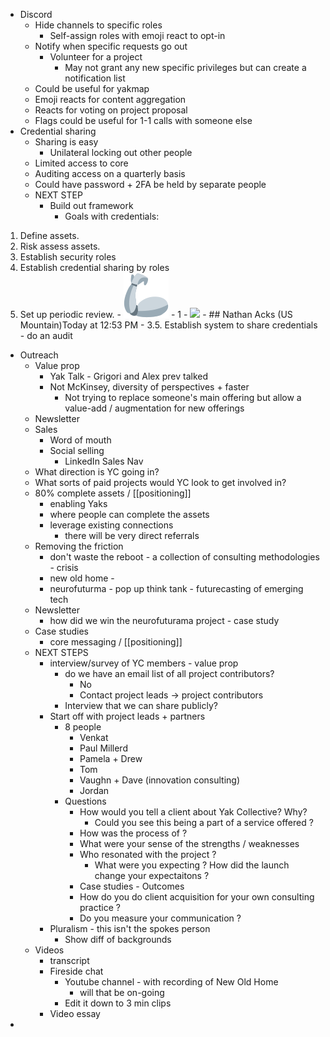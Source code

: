 - Discord
    - Hide channels to specific roles
        - Self-assign roles with emoji react to opt-in
    - Notify when specific requests go out
        - Volunteer for a project
            -  May not grant any new specific privileges but can create a notification list 
    - Could be useful for yakmap 
    - Emoji reacts for content aggregation 
    - Reacts for voting on project proposal
    - Flags could be useful for 1-1 calls with someone else 
- Credential sharing
    - Sharing is easy
        - Unilateral locking out other people
    - Limited access to core 
    - Auditing access on a quarterly basis
    - Could have password + 2FA be held by separate people 
    - NEXT STEP
        - Build out framework
            - Goals with credentials:
1. Define assets.
2. Risk assess assets.
3. Establish security roles
4. Establish credential sharing by roles
5. Set up periodic review.
            - ![🦾](./images/aHR0cHM6Ly9kaXNjb3JkLmNvbS9hc3NldHMvMTJiNzI1MWE5YTA5NmM1MzQ0M2FjNGVmYmQwMWQwYTMuc3Zn)
            - 1
            - ![ ](./images/aHR0cHM6Ly9jZG4uZGlzY29yZGFwcC5jb20vYXZhdGFycy82OTY0MjE4MjE2Mjg4MDkyNDYvMWZjMjRkYWU5YmU2ZjAwNWUwZjA3N2M4MTAxMDU2OGIucG5nP3NpemU9MTI4)
            - ## Nathan Acks (US Mountain)Today at 12:53 PM
            - 3.5. Establish system to share credentials
        - do an audit 
- Outreach
    - Value prop 
        - Yak Talk  - Grigori and Alex prev talked
        - Not McKinsey, diversity of perspectives + faster
            - Not trying to replace someone's main offering but allow a value-add / augmentation for new offerings 
    - Newsletter
    - Sales
        - Word of mouth
        - Social selling
            - LinkedIn Sales Nav 
    - What direction is YC going in? 
    - What sorts of paid projects would YC look to get involved in? 
    - 80% complete assets / [[positioning]] 
        - enabling Yaks
        - where people can complete the assets
        - leverage existing connections 
            - there will be very direct referrals
    - Removing the friction 
        - don't waste the reboot - a collection of consulting methodologies - crisis
        - new old home - 
        - neurofuturma - pop up think tank - futurecasting of emerging tech 
    - Newsletter
        - how did we win the neurofuturama project - case study 
    - Case studies
        - core messaging / [[positioning]] 
    - NEXT STEPS
        - interview/survey of YC members - value prop 
            - do we have an email list of all project contributors?  
                - No
                - Contact project leads -> project contributors 
            - Interview that we can share publicly? 
        - Start off with project leads + partners 
            - 8 people 
                - Venkat
                - Paul Millerd
                - Pamela + Drew 
                - Tom 
                - Vaughn + Dave (innovation consulting)
                - Jordan 
            - Questions 
                - How would you tell a client about Yak Collective? Why? 
                    - Could you see this being a part of a service offered ? 
                - How was the process of ? 
                - What were your sense of the strengths / weaknesses 
                - Who resonated with the project ? 
                    - What were you expecting ? How did the launch change your expectaitons ? 
                - Case studies - Outcomes 
                - How do you do client acquisition for your own consulting practice ? 
                - Do you measure your communication ? 
        - Pluralism - this isn't the spokes person
            - Show diff of backgrounds 
    - Videos 
        - transcript 
        - Fireside chat 
            - Youtube channel - with recording of New Old Home
                - will that be on-going
            - Edit it down to 3 min clips 
        - Video essay 
- 
